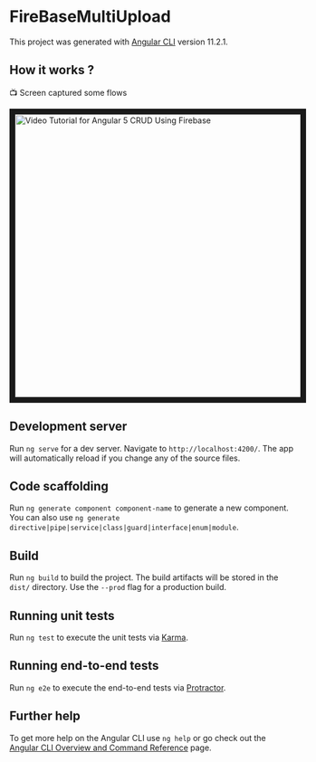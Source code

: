 # FireBaseMultiUpload

This project was generated with [Angular CLI](https://github.com/angular/angular-cli) version 11.2.1.

 ## How it works ?
 
 :tv: Screen captured some flows  
 
<a href="https://youtu.be/pMAPtr6Owng
" target="_blank"><img src="https://j.gifs.com/NLP0qz.gif" 
alt="Video Tutorial for Angular 5 CRUD Using Firebase" width="1000" height="500" border="10" /></a>

## Development server

Run `ng serve` for a dev server. Navigate to `http://localhost:4200/`. The app will automatically reload if you change any of the source files.

## Code scaffolding

Run `ng generate component component-name` to generate a new component. You can also use `ng generate directive|pipe|service|class|guard|interface|enum|module`.

## Build

Run `ng build` to build the project. The build artifacts will be stored in the `dist/` directory. Use the `--prod` flag for a production build.

## Running unit tests

Run `ng test` to execute the unit tests via [Karma](https://karma-runner.github.io).

## Running end-to-end tests

Run `ng e2e` to execute the end-to-end tests via [Protractor](http://www.protractortest.org/).

## Further help

To get more help on the Angular CLI use `ng help` or go check out the [Angular CLI Overview and Command Reference](https://angular.io/cli) page.
